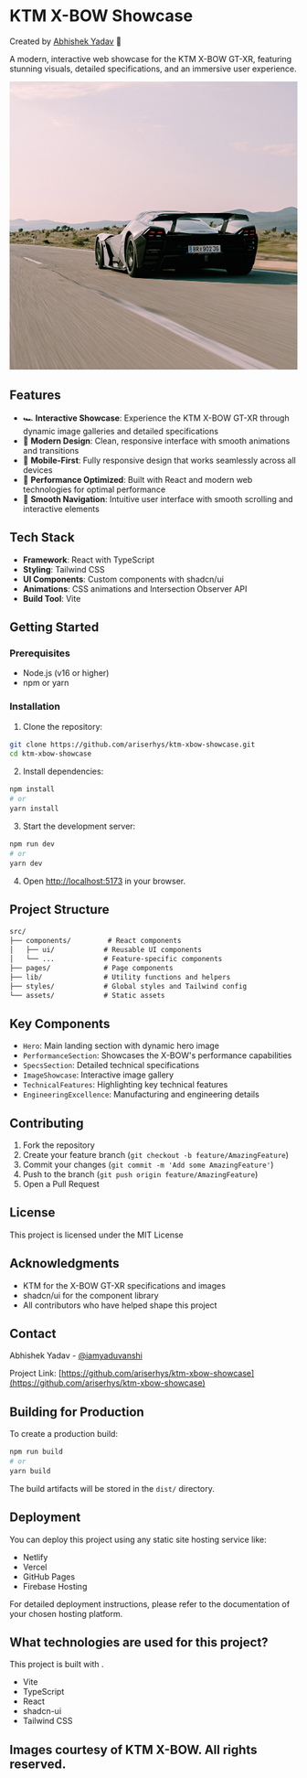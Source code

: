 # KTM X-BOW Showcase

Created by [Abhishek Yadav](https://www.instagram.com/iamyaduvanshi) 🚀

A modern, interactive web showcase for the KTM X-BOW GT-XR, featuring stunning visuals, detailed specifications, and an immersive user experience.

![KTM X-BOW GT-XR](public/ktm-xbow-images/1eb07e4d-a177-4004-a611-4f9a2063be48.png)

## Features

- 🏎️ **Interactive Showcase**: Experience the KTM X-BOW GT-XR through dynamic image galleries and detailed specifications
- 🎨 **Modern Design**: Clean, responsive interface with smooth animations and transitions
- 📱 **Mobile-First**: Fully responsive design that works seamlessly across all devices
- 🚀 **Performance Optimized**: Built with React and modern web technologies for optimal performance
- 🎯 **Smooth Navigation**: Intuitive user interface with smooth scrolling and interactive elements

## Tech Stack

- **Framework**: React with TypeScript
- **Styling**: Tailwind CSS
- **UI Components**: Custom components with shadcn/ui
- **Animations**: CSS animations and Intersection Observer API
- **Build Tool**: Vite

## Getting Started

### Prerequisites

- Node.js (v16 or higher)
- npm or yarn

### Installation

1. Clone the repository:

```bash
git clone https://github.com/ariserhys/ktm-xbow-showcase.git
cd ktm-xbow-showcase
```

2. Install dependencies:

```bash
npm install
# or
yarn install
```

3. Start the development server:

```bash
npm run dev
# or
yarn dev
```

4. Open [http://localhost:5173](http://localhost:5173) in your browser.

## Project Structure

```
src/
├── components/         # React components
│   ├── ui/            # Reusable UI components
│   └── ...            # Feature-specific components
├── pages/             # Page components
├── lib/               # Utility functions and helpers
├── styles/            # Global styles and Tailwind config
└── assets/            # Static assets
```

## Key Components

- `Hero`: Main landing section with dynamic hero image
- `PerformanceSection`: Showcases the X-BOW's performance capabilities
- `SpecsSection`: Detailed technical specifications
- `ImageShowcase`: Interactive image gallery
- `TechnicalFeatures`: Highlighting key technical features
- `EngineeringExcellence`: Manufacturing and engineering details

## Contributing

1. Fork the repository
2. Create your feature branch (`git checkout -b feature/AmazingFeature`)
3. Commit your changes (`git commit -m 'Add some AmazingFeature'`)
4. Push to the branch (`git push origin feature/AmazingFeature`)
5. Open a Pull Request

## License

This project is licensed under the MIT License 
## Acknowledgments

- KTM for the X-BOW GT-XR specifications and images
- shadcn/ui for the component library
- All contributors who have helped shape this project

## Contact

Abhishek Yadav - [@iamyaduvanshi](https://www.instagram.com/iamyaduvanshi)

Project Link: [https://github.com/ariserhys/ktm-xbow-showcase](https://github.com/ariserhys/ktm-xbow-showcase)

## Building for Production

To create a production build:

```bash
npm run build
# or
yarn build
```

The build artifacts will be stored in the `dist/` directory.

## Deployment

You can deploy this project using any static site hosting service like:
- Netlify
- Vercel
- GitHub Pages
- Firebase Hosting

For detailed deployment instructions, please refer to the documentation of your chosen hosting platform.

## What technologies are used for this project?

This project is built with .

- Vite
- TypeScript
- React
- shadcn-ui
- Tailwind CSS

## Images courtesy of KTM X-BOW. All rights reserved.
